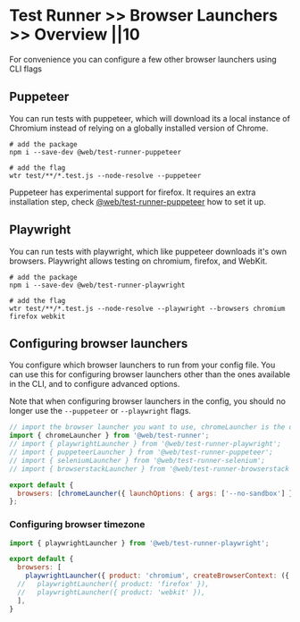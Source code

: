 # Test Runner >> Browser Launchers >> Overview ||10

For convenience you can configure a few other browser launchers using CLI flags

## Puppeteer

You can run tests with puppeteer, which will download its a local instance of Chromium instead of relying on a globally installed version of Chrome.

```
# add the package
npm i --save-dev @web/test-runner-puppeteer

# add the flag
wtr test/**/*.test.js --node-resolve --puppeteer
```

Puppeteer has experimental support for firefox. It requires an extra installation step, check [@web/test-runner-puppeteer](./puppeteer.md) how to set it up.

## Playwright

You can run tests with playwright, which like puppeteer downloads it's own browsers. Playwright allows testing on chromium, firefox, and WebKit.

```
# add the package
npm i --save-dev @web/test-runner-playwright

# add the flag
wtr test/**/*.test.js --node-resolve --playwright --browsers chromium firefox webkit
```

## Configuring browser launchers

You configure which browser launchers to run from your config file. You can use this for configuring browser launchers other than the ones available in the CLI, and to configure advanced options.

Note that when configuring browser launchers in the config, you should no longer use the `--puppeteer` or `--playwright` flags.

```js
// import the browser launcher you want to use, chromeLauncher is the default
import { chromeLauncher } from '@web/test-runner';
// import { playwrightLauncher } from '@web/test-runner-playwright';
// import { puppeteerLauncher } from '@web/test-runner-puppeteer';
// import { seleniumLauncher } from '@web/test-runner-selenium';
// import { browserstackLauncher } from '@web/test-runner-browserstack';

export default {
  browsers: [chromeLauncher({ launchOptions: { args: ['--no-sandbox'] } })],
};
```


### Configuring browser timezone
```js 
import { playwrightLauncher } from '@web/test-runner-playwright';

export default {
  browsers: [
    playwrightLauncher({ product: 'chromium', createBrowserContext: ({ browser }) => browser.newContext({timezoneId: 'Asia/Singapore'}) }),
  //   playwrightLauncher({ product: 'firefox' }),
  //   playwrightLauncher({ product: 'webkit' }),
  ],
}

```

